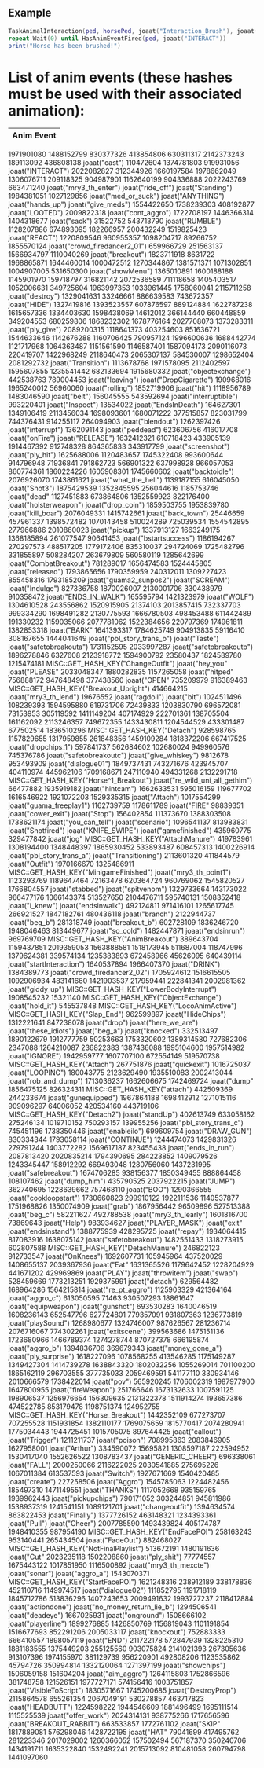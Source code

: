 ## Example
```lua
TaskAnimalInteraction(ped, horsePed, joaat("Interaction_Brush"), joaat("p_brushHorse02x"), false)
repeat Wait(0) until HasAnimEventFired(ped, joaat("INTERACT"))
print("Horse has been brushed!")
```

# List of anim events (these hashes must be used with their associated animation):
Anim Event |
-- |
1971901080
1488152799
830377326
413854806
630311317
2142373243
189113092
436808138
joaat("cast")
110472604
1374781803
919931056
joaat("INTERACT")
2022082827
312344926
1660197584
1978662049
1306076711
209118325
904987901
1162640199
904336888
2022243769
663471240
joaat("mry3_th_enter")
joaat("ride_off")
joaat("Standing")
1984381051
1027129856
joaat("med_or_suck")
joaat("ANYTHING")
joaat("hands_up")
joaat("give_meds")
1554422650
1738239303
408192877
joaat("LOOTED")
2009822318
joaat("cont_aggro")
1722708197
1446366314
1404318677
joaat("sack")
31522752
543713790
joaat("RUMBLE")
1128207886
674893095
182266957
200432249
1519825423
joaat("REACT")
1220809546
960955357
1098204717
89266752
1855570124
joaat("crowd_firedancer2_01")
659966729
251563137
1566934797
1110040269
joaat("breakout")
1823711918
8631722
1968865871
1644460014
1000472512
1270344867
1381571371
1071302851
1004907005
531650300
joaat("showMenu")
1365010891
1600188188
1145901970
159718797
316821142
2072536589
711118658
1405403517
1052006631
349725604
1963997353
1033961445
1758060041
2115711258
joaat("destroy")
1329041631
33246661
886639583
743672357
joaat("HIDE")
1327419816
1393523557
607876597
889124884
1622787238
1615657336
1334403630
1598438069
14612012
366144440
660448859
349204553
680259806
1868232302
1678776164
2027708073
1373283311
joaat("ply_give")
2089200315
1118641373
403254603
851636721
1544633646
1142676288
1160706425
790957124
1996600636
1688442774
1121717968
1064363487
1151561590
1146587401
1587094173
2090116073
220419707
1422968249
2118640473
2065307137
584530007
1298652404
2081292732
joaat("Transition")
1113678768
1971578095
2112402597
1595607855
1235541442
682133694
1915680332
joaat("objectexchange")
442538763
789004453
joaat("leaving")
joaat("DropCigarette")
190968016
1965240012
56960060
joaat("rolling")
1852719906
joaat("hit")
1118956789
1483046590
joaat("belt")
156045555
543592694
joaat("interruptible")
993220401
joaat("Inspect")
13534022
joaat("EndsInDeath")
164627301
1349106419
2113456034
1698093601
1680071222
377515857
823031799
744376431
914255117
264094903
joaat("blendout")
1262397426
joaat("interrupt")
1362091143
joaat("peddead")
623606756
416017708
joaat("onFire")
joaat("RELEASE")
1632412321
610718423
433905139
1914467392
912748328
864365833
343917799
joaat("screenshot")
joaat("ply_hit")
1625688006
1120483657
1745322408
993600644
914796948
71936841
791862723
566901322
637998928
966057053
860774361
1860224226
1605908301
1745660602
joaat("backtoidle")
2076926070
1743861621
joaat("what_the_hell")
1139187155
616045050
joaat("Shot3")
1875429539
1352845595
256044616
1185753746
joaat("dead"
1127451883
673864806
1352559923
822176400
joaat("holsterweapon")
joaat("drop_coin")
1859503755
1953839780
joaat("kill_boar")
2076049331
1415742661
joaat("back_town")
25446659
457961337
1398572482
1070143458
510024289
725039534
1554542895
277966886
2010860023
joaat("pickup")
1337913127
1663249175
1368185894
261077547
90641453
joaat("bstartsuccess")
1186194267
270297573
488517205
1779172406
835310037
294724069
1725482796
331855897
508284207
263679809
560580119
1285642699
joaat("CombatBreakout")
781289017
1656474583
1524445805
joaat("released")
1793865656
1790359959
240312011
1309227423
855458316
1793185209
joaat("guama2_sunpos2")
joaat("SCREAM")
joaat("Indulge")
827336758
1870026007
2130001706
330438979
910358472
joaat("ENDS_IN_WALK")
165595794
1421323979
joaat("WOLF")
1304610528
243556862
1520915905
21374103
2013857415
732337703
999334290
1698491282
2130775593
1666780503
498453488
611442489
191330232
1159035066
2077781062
1522384656
220797369
174961811
1382853318
joaat("BARK"
1641393317
1784625749
904913835
59116410
308167655
1444041649
joaat("pbl_story_trans_b")
joaat("Taste")
joaat("safetobreakouta")
1731152595
2033997287
joaat("safetobreakoutb")
1896278846
6327608
2123918772
1594900792
23580437
1824589780
1215474181
MISC::GET_HASH_KEY("ChangeOutfit")
joaat("hey_you"
joaat("PLEASE"
2033048347
1880282835
1157265058
joaat("hitped"
756888172
947648498
377438560
joaat("OPEN"
735209979
916389463
MISC::GET_HASH_KEY("Breakout_Upright")
414664215
joaat("mry3_th_lend")
19676552
joaat("ragdoll")
joaat("bit")
1024511496
108239393
1594595880
619731706
72439833
1203830790
696572081
73153953
305119592
1411149204
407174929
222701361
138705504
161162092
2113246357
749672355
1433430811
1204544529
433301487
677502514
1836510296
MISC::GET_HASH_KEY("Detach")
928598765
1157829655
1317959855
261848356
1459109284
1818372206
667417525
joaat("dropchips_1")
597841737
562684602
102680024
949960576
745376786
joaat("safetobreakoutc")
joaat("give_whiskey")
9812678
953493909
joaat("dialogue01")
1849737431
743271676
423945707
404110974
445962106
1709168671
247110940
494331268
2132291718
MISC::GET_HASH_KEY("Horse^1_Breakout")
joaat("re_wild_uni_all_gethim")
66477882
1935919182
joaat("hintcam")
1662633531
595016159
119677702
1616546922
1921072203
1529335315
joaat("Attach")
1017554299
joaat("guama_freeplay1")
1162739759
1178611789
joaat("FIRE"
98839351
joaat("cower_exit")
joaat("Stop")
156402854
111373670
1388303508
1738621174
joaat("you_can_tell")
joaat("scenario")
1096541137
813983831
joaat("Shotfired")
joaat("KNIFE_SWIPE")
joaat("gamefinished")
435960775
329477842
joaat("jog"
MISC::GET_HASH_KEY("AttachManure")
419783961
1308194400
1348448397
1865930452
533893487
608457313
1400226914
joaat("pbl_story_trans_a")
joaat("Transitioning")
2113601320
411844579
joaat("Outfit")
1970166670
1325486911
MISC::GET_HASH_KEY("MinigameFinished")
joaat("mry3_th_point1")
1123293769
1189647464
72163478
620364724
960769062
1545820527
1766804557
joaat("stabbed")
joaat("spitvenom")
1329733664
143173022
966477176
1066143374
513527650
2104476711
595740131
1508352418
joaat("i_knew")
joaat("endsinwalk")
492124811
971416101
1265617745
266921527
1847182761
480436118
joaat("branch")
2122944737
joaat("beg_b")
281318749
joaat("breakout_b")
602728109
1836246720
1948046463
813449677
joaat("so_cold")
1482447871
joaat("endsinrun")
969769709
MISC::GET_HASH_KEY("AnimBreakout")
389643704
1159437851
2019359053
1563888581
1518173945
511687004
118747996
1379624381
339574134
1235383893
672458966
45626095
640439114
joaat("startInteraction")
1640537894
1966407370
joaat("DRINK")
1384389773
joaat("crowd_firedancer2_02")
1705924612
1516615505
1092906934
483141660
1421903537
217959441
222841341
2002981362
joaat("giddy_up")
MISC::GET_HASH_KEY("LowerBodyInterrupt")
1908545232
15321140
MISC::GET_HASH_KEY("ObjectExchange")
joaat("hold_it")
545537848
MISC::GET_HASH_KEY("LocoAnimActive")
MISC::GET_HASH_KEY("Slap_End")
962599897
joaat("HideChips")
1312221641
847238078
joaat("drop")
joaat("here_we_are")
joaat("these_idiots")
joaat("beg_a")
joaat("knocked")
332513497
1890122679
1912777759
50253663
1753320602
1389314580
727682306
2347088
1264210087
236822383
1387436088
1995104600
1957514982
joaat("IGNORE")
1942959777
1607707100
672554149
519570738
MISC::GET_HASH_KEY("Attach")
267751876
joaat("quickexit")
1016725037
joaat("LOOPING")
180043775
2123629490
1935510083
2002413044
joaat("rob_and_dump")
1713036237
1662606675
1742469724
joaat("dump"
1856475125
826324311
MISC::GET_HASH_KEY("attach")
442509369
244233674
joaat("gunequipped")
1967864188
1698412912
1271015116
909096297
64006052
420534160
443719106
MISC::GET_HASH_KEY("Detach2")
joaat("standUp")
402613749
633058162
275246134
1019710152
750293157
139955256
joaat("pbl_story_trans_c")
745451196
1738350446
joaat("enableilo")
699609754
joaat("DRAW_GUN")
830334344
1793058114
joaat("CONTINUE")
1244474073
1429831326
279791244
1403772282
1569617187
823455438
joaat("ends_in_run")
2087813420
2020835214
1794390695
284223852
1409079526
1243345447
158912292
669493048
1280756060
1437231995
joaat("safebreakout")
1674706285
938156377
1850349455
888864458
108107462
joaat("dump_him")
435790525
2037922215
joaat("JUMP")
362740695
1228639662
757468110
joaat("BOO")
1290366555
joaat("cookloopstart")
1730660823
299910122
1922111536
1140537877
1751968826
1350074909
joaat("grab")
1867956442
96509896
527513388
joaat("beg_c")
582211627
492788538
joaat("mry3_th_learly")
1601816700
73869643
joaat("Help")
983934627
joaat("PLAYER_MASK")
joaat("exit"
joaat("endsinstand")
1388775939
428295725
joaat("repay")
1934064415
817083916
1638075142
joaat("safetobreakout")
1482551433
1318273915
602807588
MISC::GET_HASH_KEY("DetachManure")
246822123
912733547
joaat("OnKnees")
1692607731
105945964
437520029
1408655137
2039367936
joaat("Eat"
1631365526
1179642452
1228204929
441671202
429969869
joaat("PLAY")
joaat("throwitem")
joaat("swap")
528459669
1773213251
1929375991
joaat("detach")
629564482
168964286
1564215814
joaat("re_pt_aggro")
1125903329
421364164
joaat("aggro_c")
613050595
71463
930507293
18861647
joaat("equipweapon")
joaat("gunshot")
693530283
1640046519
1608236143
652547796
627724801
779357091
931807363
1236773819
joaat("playSound")
1268980677
1324746007
987626567
281236714
2076716067
774302261
joaat("exitscene")
399563686
1475151136
1723680966
1466789374
1274278744
870727378
666195874
joaat("aggro_b")
1394836706
369679343
joaat("money_gone_a")
joaat("ply_surprise")
1618227096
1078568255
413546285
1175149287
1349427304
1414739278
1638843320
1802032256
1055269014
701100200
1865162119
296703555
377735033
2059469591
541177110
330934146
2010666579
1738422014
joaat("pov")
565920245
1706002319
1987977900
1647800955
joaat("fireWeapon")
251766646
1673132633
1007591125
198906537
1256976654
156309635
2131322378
1511914274
193657386
474522785
853179478
1198751374
124952755
MISC::GET_HASH_KEY("Horse_Breakout")
1442352109
677273707
707255528
1151931854
1382110177
1769075659
1815770417
2074280941
1775034443
1944725451
1015705075
897644425
joaat("callout")
joaat("Trigger")
1211211737
joaat("poison")
708995863
2083846905
1627958001
joaat("Arthur")
334590072
15695821
1308597187
222594952
1530417040
1552626522
1308783437
joaat("GENERIC_CHEER")
696338061
joaat("FALL")
2000250066
2116222025
2030541885
275695226
1067011384
613537593
joaat("Switch")
1927671669
1540420485
joaat("create")
227258506
joaat("Aggro")
1545785063
1224482456
185497310
1471149551
joaat("THANKS")
1117052668
935159765
1939962443
joaat("pickupchips")
790171052
303244851
945811986
1538937319
1241541151
1089121701
joaat("changeoutfit")
1394634574
863822453
joaat("Finally")
1377726152
463148321
1234393361
joaat("Pull")
joaat("Cheer")
2007785590
1493439824
405174787
1948410355
987954190
MISC::GET_HASH_KEY("EndFacePOI")
258163243
953140441
265434504
joaat("FadeOut")
882468027
MISC::GET_HASH_KEY("NotFinalPlaylist")
513672191
1480191636
joaat("Cut"
2023235118
1502208860
joaat("ply_shit")
77774557
1675443122
1017851950
1116500892
joaat("mry3_th_mexcte")
joaat("sonar")
joaat("aggro_a")
1543070371
MISC::GET_HASH_KEY("StartFacePOI")
1621248316
238912189
338178836
452110716
1149974517
joaat("dialogue02")
111852795
1191718119
1845712786
513836296
1407243653
2009491632
1993727237
2118412884
joaat("actiondone")
joaat("no_money_return_lie_b")
1294506541
joaat("deadeye")
1667025931
joaat("onground")
1508666102
joaat("playerline")
1899276885
1426850769
1156819043
1101191854
1516677693
852291206
2005033117
joaat("knockout")
752883333
666410557
1898057119
joaat("END")
211722178
572847939
1328225310
1881183555
1375449203
255125560
903075824
2141021393
267305636
913107396
1974155970
381129739
956220901
492808206
1123535862
45794726
350994814
1332120064
1271397199
joaat("showchips")
1506059158
151604204
joaat("aim_aggro")
1264115803
1752866596
381748758
121526151
1977727171
574156416
1003751857
joaat("VisibleToScript")
1830571667
1745200685
joaat("DestroyProp")
2115864578
655261354
2067049191
530278857
463717823
joaat("HEADBUTT")
1224598222
1944546609
1881496499
1695111514
1115525539
joaat("offer_work")
2024314131
938775266
1717656596
joaat("BREAKOUT_RABBIT")
663533857
1772761102
joaat("SKIP"
1817889081
576298046
1428722195
joaat("HAT"
79041699
417495762
281223346
2017029002
1260366052
157502494
567187370
350240706
1434191711
1635322840
1532492241
2015713092
810481058
260794798
1441097060
